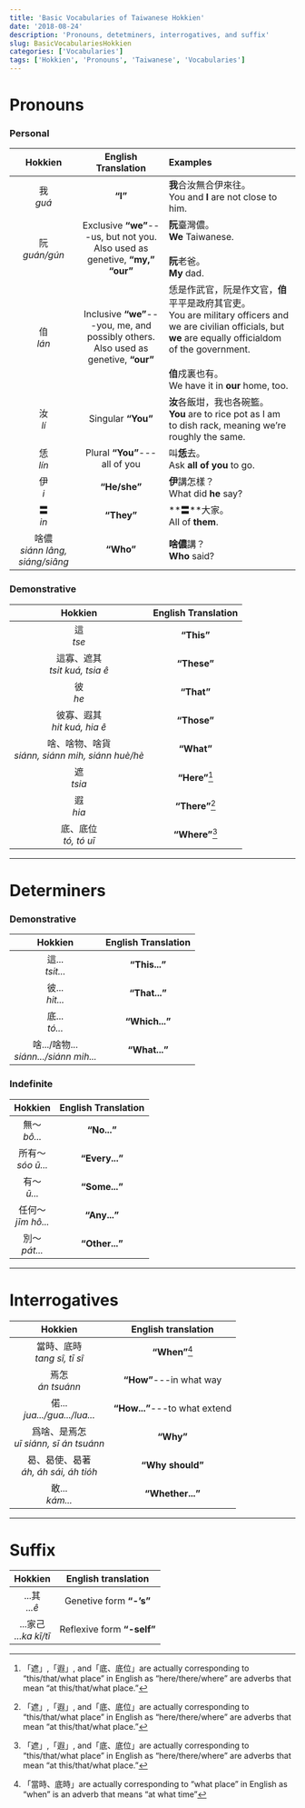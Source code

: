 ```yaml
---
title: 'Basic Vocabularies of Taiwanese Hokkien'
date: '2018-08-24'
description: 'Pronouns, detetminers, interrogatives, and suffix'
slug: BasicVocabulariesHokkien
categories: ['Vocabularies']
tags: ['Hokkien', 'Pronouns', 'Taiwanese', 'Vocabularies']
---
```


#  Pronouns

### Personal

|Hokkien|English Translation|Examples|
|:---:|:---:|:---|
|我</br>*guá*|**“I”**|**我**合汝無合伊來往。</br>You and **I** are not close to him.|
|阮</br>*guán/gún*|Exclusive **“we”**---us, but not you.</br>Also used as genetive, **“my,” “our”**|**阮**臺灣儂。</br>**We** Taiwanese.</br></br>**阮**老爸。</br>**My** dad.|
|㑑</br>*lán*|Inclusive **“we”**---you, me, and possibly others.</br>Also used as genetive, **“our”**|恁是作武官，阮是作文官，**㑑**平平是政府其官吏。</br>You are military officers and we are civilian officials, but **we** are equally officialdom of the government.</br></br>**㑑**戍裏也有。</br>We have it in **our** home, too.|
|汝</br>*lí*|Singular **“You”**|**汝**各飯坩，我也各碗籃。</br>**You** are to rice pot as I am to dish rack, meaning we’re roughly the same.|
|恁</br>*lín*|Plural **“You”**---all of you|叫**恁**去。</br>Ask **all of you** to go.|
|伊</br>*i*|**“He/she”**|**伊**講怎樣？</br>What did **he** say?|
|〓</br>*in*|**“They”**|**〓**大家。</br>All of **them**.|
|啥儂</br>*siánn lâng, siáng/siâng*|**“Who”**|**啥儂**講？</br>**Who** said?|

### Demonstrative

|Hokkien|English Translation|
|:---:|:---:|
|這</br>*tse*|**“This”**|
|這寡、遮其</br>*tsit kuá, tsia ê*|**“These”**|
|彼</br>*he*|**“That”**|
|彼寡、遐其</br>*hit kuá, hia ê*|**“Those”**|
|啥、啥物、啥貨</br>*siánn, siánn mih, siánn huè/hè*|**“What”**|
|遮</br>*tsia*|**“Here”**[^1]|
|遐</br>*hia*|**“There”**[^1]|
|底、底位</br>*tó, tó uī*|**“Where”**[^1]|
 
---

# Determiners

### Demonstrative

|Hokkien|English Translation|
|:---:|:---:|
|這...</br>*tsit...*|**“This...”**|
|彼...</br>*hit...*|**“That...”**|
|底...</br>*tó...*|**“Which...”**|
|啥.../啥物...</br>*siánn.../siánn mih...*|**“What...”**|

### Indefinite

|Hokkien|English Translation|
|:---:|:---:|
|無～</br>*bô...*|**“No...”**|
|所有～</br>*sóo ū...*|**“Every...”**|
|有～</br>*ū...*|**“Some...”**|
|任何～</br>*jīm hô...*|**“Any...”**|
|別～</br>*pát...*|**“Other...”**|

---

# Interrogatives

|Hokkien|English translation|
|:---:|:---:|
|當時、底時</br>*tang sî, tī sî*|**“When”**[^2]|
|焉怎</br>*án tsuánn*|**“How”**---in what way|
|偌...</br>*jua.../gua.../lua...*|**“How...”**---to what extend|
|爲啥、是焉怎</br>*uī siánn, sī án tsuánn*|**“Why”**|
|曷、曷使、曷著</br>*áh, áh sái, áh tióh*|**“Why should”**|
|敢...</br>*kám...*|**“Whether...”**|

---

# Suffix

|Hokkien|English translation|
|:---:|:---:|
|...其</br>*...ê*|Genetive form **“-’s”**|
|...家己</br>*...ka kī/tī*|Reflexive form **“-self”**|

[^1]:「遮」,「遐」, and「底、底位」are actually corresponding to “this/that/what place” in English as “here/there/where” are adverbs that mean “at this/that/what place.”
[^2]:「當時、底時」are actually corresponding to “what place” in English as “when” is an adverb that means “at what time”
